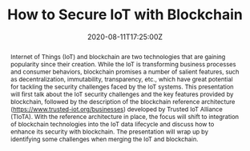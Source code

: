 ---
title: How to Secure IoT with Blockchain

event: IoT World 2020
event_url: https://tmt.knect365.com/iot-world/

location: Virtual

summary: A talk about securing IoT systems with blockchain
abstract: Internet of Things (IoT) and blockchain are two technologies that are gaining popularity since their creation. While the IoT is transforming business processes and consumer behaviors, blockchain promises a number of salient features, such as decentralization, immutability, transparency, etc., which have great potential for tackling the security challenges faced by the IoT systems. This presentation will first talk about the IoT security challenges and the key features provided by blockchain, followed by the description of the blockchain reference architecture (https://www.trusted-iot.org/businesses) developed by Trusted IoT Alliance (TIoTA). With the reference architecture in place, the focus will shift to integration of blockchain technologies into the IoT data lifecycle and discuss how to enhance its security with blockchain. The presentation will wrap up by identifying some challenges when merging the IoT and blockchain.

# Talk start and end times.
#   End time can optionally be hidden by prefixing the line with `#`.
date: "2020-08-11T17:25:00Z"
#date_end: "2030-06-01T15:00:00Z"
all_day: false

#authors: []
#tags: []

# Is this a featured talk? (true/false)
featured: false

links:
- icon: twitter
  icon_pack: fab
  name: Follow
  url: https://twitter.com/cryptoxfan
url_code: ""
url_pdf: ""
url_slides: uploads/IoTWorld2021.pdf
url_video: https://www.youtube.com/watch?v=m98JC8_WXTw
---